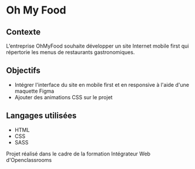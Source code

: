 # Oh My Food

## Contexte  
L’entreprise OhMyFood souhaite développer un site Internet mobile first  qui répertorie les menus de restaurants gastronomiques.


## Objectifs

- Intégrer l'interface du site en mobile first et en responsive à l'aide d'une maquette Figma
- Ajouter des animations CSS sur le projet
  

## Langages utilisées
- HTML
- CSS
- SASS



Projet réalisé dans le cadre de la formation Intégrateur Web d'Openclassrooms 
